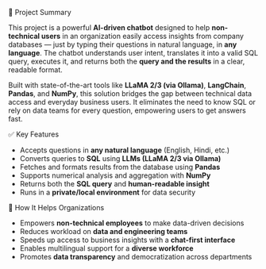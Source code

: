📘 Project Summary

This project is a powerful **AI-driven chatbot** designed to help **non-technical users** in an organization easily access insights from company databases — just by typing their questions in natural language, in **any language**. 
The chatbot understands user intent, translates it into a valid SQL query, executes it, and returns both the **query and the results** in a clear, readable format.

Built with state-of-the-art tools like **LLaMA 2/3 (via Ollama)**, **LangChain**, **Pandas**, and **NumPy**, this solution bridges the gap between technical data access and everyday business users. 
It eliminates the need to know SQL or rely on data teams for every question, empowering users to get answers fast.

✅ Key Features
* Accepts questions in **any natural language** (English, Hindi, etc.)
* Converts queries to **SQL** using **LLMs (LLaMA 2/3 via Ollama)**
* Fetches and formats results from the database using **Pandas**
* Supports numerical analysis and aggregation with **NumPy**
* Returns both the **SQL query** and **human-readable insight**
* Runs in a **private/local environment** for data security

💼 How It Helps Organizations
* Empowers **non-technical employees** to make data-driven decisions
* Reduces workload on **data and engineering teams**
* Speeds up access to business insights with a **chat-first interface**
* Enables multilingual support for a **diverse workforce**
* Promotes **data transparency** and democratization across departments
